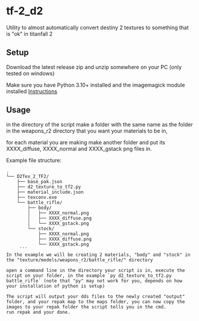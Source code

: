 # tf-2_d2
Utility to almost automatically convert destiny 2 textures to something that is "ok" in titanfall 2

## Setup


Download the latest release zip and unzip somewhere on your PC (only tested on windows)

Make sure you have Python 3.10+ installed and the imagemagick module installed [Instructions](https://pillow.readthedocs.io/en/stable/installation.html)


## Usage
in the directory of the script make a folder with the same name as the folder in the weapons_r2 directory that you want your materials to be in,

for each material you are making make another folder and put its XXXX_diffuse, XXXX_normal and XXXX_gstack png files in.

Example file structure:
```
.
└── D2Tex_2_TF2/
    ├── base_pak.json
    ├── d2_texture_to_tf2.py
    ├── material_include.json
    ├── texconv.exe
    └── battle_rifle/
        ├── body/
        │   ├── XXXX_normal.png
        │   ├── XXXX_diffuse.png
        │   └── XXXX_gstack.png
        └── stock/
            ├── XXXX_normal.png
            ├── XXXX_diffuse.png
            └── XXXX_gstack.png
     ```
In the example we will be creating 2 materials, "body" and "stock" in the "texture/models/weapons_r2/battle_rifle/" directory

open a command line in the directory your script is in, execute the script on your folder, in the example `py d2_texture_to_tf2.py battle_rifle` (note that "py" may not work for you, depends on how your installation of python is setup)

The script will output your dds files to the newly created "output" folder, and your repak map to the maps folder, you can now copy the images to your repak folder the script tells you in the cmd.
run repak and your done.
